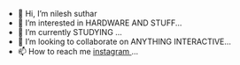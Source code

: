 - 👋 Hi, I’m nilesh suthar
- 👀 I’m interested in HARDWARE AND STUFF...
- 🌱 I’m currently STUDYING ...
- 💞️ I’m looking to collaborate on ANYTHING INTERACTIVE...
- 📫 How to reach me <a href="https://www.instagram.com/mr_neelesh_092/"> instagram </a>...

<!---
mathurnnil/mathurnnil is a ✨ special ✨ repository because its `README.md` (this file) appears on your GitHub profile.
You can click the Preview link to take a look at your changes.
--->
